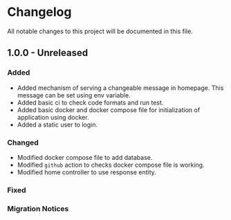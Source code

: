 # Changelog

All notable changes to this project will be documented in this file.

## 1.0.0 - Unreleased

### Added

- Added mechanism of serving a changeable message in homepage. This message can be set using env
  variable.
- Added basic ci to check code formats and run test.
- Added basic docker and docker compose file for initialization of application using docker.
- Added a static user to login.

### Changed

- Modified docker compose file to add database.
- Modified `github` action to checks docker compose file is working.
- Modified home controller to use response entity.

### Fixed

### Migration Notices
